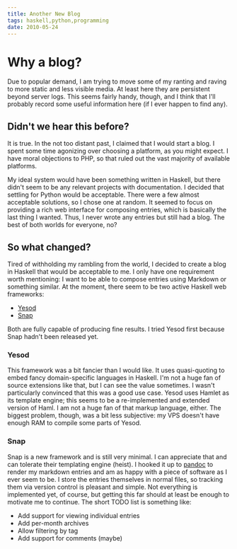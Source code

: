 ```yaml
---
title: Another New Blog
tags: haskell,python,programming
date: 2010-05-24
---
```


Why a blog?
===========

Due to popular demand, I am trying to move some of my ranting and
raving to more static and less visible media.  At least here they are
persistent beyond server logs.  This seems fairly handy, though, and I
think that I'll probably record some useful information here (if I
ever happen to find any).

Didn't we hear this before?
---------------------------

It is true.  In the not too distant past, I claimed that I would start
a blog.  I spent some time agonizing over choosing a platform, as you
might expect.  I have moral objections to PHP, so that ruled out the
vast majority of available platforms.

My ideal system would have been something written in Haskell, but
there didn't seem to be any relevant projects with documentation.  I
decided that settling for Python would be acceptable.  There were a
few almost acceptable solutions, so I chose one at random.  It seemed
to focus on providing a rich web interface for composing entries,
which is basically the last thing I wanted.  Thus, I never wrote any
entries but still had a blog.  The best of both worlds for everyone,
no?

So what changed?
----------------

Tired of withholding my rambling from the world, I decided to create a
blog in Haskell that would be acceptable to me.  I only have one
requirement worth mentioning: I want to be able to compose entries
using Markdown or something similar.  At the moment, there seem to be
two active Haskell web frameworks:

  * [Yesod](http://docs.yesodweb.com/yesod/ "Yesod")
  * [Snap](http://snapframework.com/ "Snap")

Both are fully capable of producing fine results.  I tried Yesod first
because Snap hadn't been released yet.

### Yesod

This framework was a bit fancier than I would like.  It uses
quasi-quoting to embed fancy domain-specific languages in Haskell.
I'm not a huge fan of source extensions like that, but I can see the
value sometimes.  I wasn't particularly convinced that this was a good
use case.  Yesod uses Hamlet as its template engine; this seems to be
a re-implemented and extended version of Haml.  I am not a huge fan of
that markup language, either.  The biggest problem, though, was a bit
less subjective: my VPS doesn't have enough RAM to compile some parts
of Yesod.

### Snap

Snap is a new framework and is still very minimal.  I can appreciate
that and can tolerate their templating engine (heist).  I hooked it up
to [pandoc](http://johnmacfarlane.net/pandoc/) to render my markdown
entries and am as happy with a piece of software as I ever seem to be.
I store the entries themselves in normal files, so tracking them via
version control is pleasant and simple.  Not everything is implemented
yet, of course, but getting this far should at least be enough to
motivate me to continue.  The short TODO list is something like:

 * Add support for viewing individual entries
 * Add per-month archives
 * Allow filtering by tag
 * Add support for comments (maybe)


